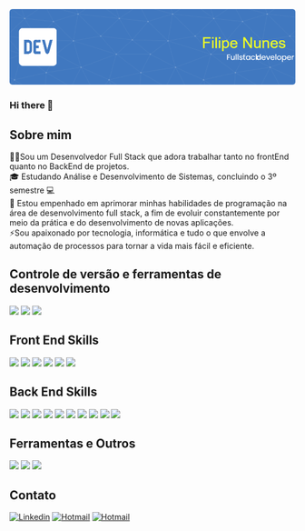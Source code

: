 <!--
**Filipe-Nunes-Silva/Filipe-Nunes-Silva** is a ✨ _special_ ✨ repository because its `README.md` (this file) appears on your GitHub profile.

Here are some ideas to get you started:

- 🔭 I’m currently working on ...
- 🌱 I’m currently learning ...
- 👯 I’m looking to collaborate on ...
- 🤔 I’m looking for help with ...
- 💬 Ask me about ...
- 📫 How to reach me: ...
- 😄 Pronouns: ...
-  Fun fact: ...
-->
![Banner](https://github.com/Filipe-Nunes-Silva/Filipe-Nunes-Silva/blob/main/Header-Blue.png)
### Hi there 👋
## Sobre mim 

👩‍🎓Sou um Desenvolvedor Full Stack que adora trabalhar tanto no frontEnd quanto no BackEnd de projetos.  
🎓 Estudando Análise e Desenvolvimento de Sistemas, concluindo o 3º semestre 💻  
🎯 Estou empenhado em aprimorar minhas habilidades de programação na área de desenvolvimento full stack, a fim de evoluir constantemente por meio da prática e do desenvolvimento de novas aplicações.  
⚡Sou apaixonado por tecnologia, informática e tudo o que envolve a automação de processos para tornar a vida mais fácil e eficiente.  
## Controle de versão e ferramentas de desenvolvimento  

![](https://camo.githubusercontent.com/247482f492e6ae85ac3ff395730acfdf85d3b98198096e772da9fb315de1f484/68747470733a2f2f696d672e736869656c64732e696f2f62616467652f4769742d4630353033323f7374796c653d666c6174266c6f676f3d676974266c6f676f436f6c6f723d7768697465)
![](https://camo.githubusercontent.com/dc72fe73865526f2b304a96f878f8aa8ee311bf06f498175db3179e35d1e2c71/68747470733a2f2f696d672e736869656c64732e696f2f62616467652f4769744875622d3130303030303f7374796c653d666c6174266c6f676f3d676974687562266c6f676f436f6c6f723d7768697465)
![](https://camo.githubusercontent.com/bb81dd67428abb250f8b578e8e2580726a4f5c5335450dcff1296add2bcb52c3/68747470733a2f2f696d672e736869656c64732e696f2f62616467652f56697375616c5f53747564696f5f436f64652d3030373844343f7374796c653d666c6174266c6f676f3d76697375616c25323073747564696f253230636f6465266c6f676f436f6c6f723d7768697465)  
## Front End Skills  

![](https://camo.githubusercontent.com/1552d2596cea2d6a701b5df74c7fecfd7e3af38daf3de396c40dee419139a266/68747470733a2f2f696d672e736869656c64732e696f2f62616467652f48544d4c352d4533344632363f7374796c653d666c6174266c6f676f3d68746d6c35266c6f676f436f6c6f723d7768697465)
![](https://camo.githubusercontent.com/aa89e8c48bfb66401e4886a979b805fd74e45f50540efe10a90c76c3d96e2488/68747470733a2f2f696d672e736869656c64732e696f2f62616467652f435353332d3135373242363f7374796c653d666c6174266c6f676f3d63737333266c6f676f436f6c6f723d7768697465)
![](https://camo.githubusercontent.com/0734b6e3e51fd74ee64632164fe978eeaa0fdc4c3bc8d05b7d47e03c4d8a3203/68747470733a2f2f696d672e736869656c64732e696f2f62616467652f4a6176615363726970742d4637444631453f7374796c653d666c6174266c6f676f3d6a617661736372697074266c6f676f436f6c6f723d626c61636b)
![](https://camo.githubusercontent.com/a7b6a069b450cce21b831c61287ef944c6b21d0b800b0f4607b48dbd75850974/68747470733a2f2f696d672e736869656c64732e696f2f62616467652f547970655363726970742d3030374143433f7374796c653d666c6174266c6f676f3d74797065736372697074266c6f676f436f6c6f723d7768697465)
![](https://camo.githubusercontent.com/56aab3358b65b833e1b28884d7b02701cc3fc26bef444143784a956e8bdf862a/68747470733a2f2f696d672e736869656c64732e696f2f62616467652f52656163742d3238326333343f7374796c653d666c6174266c6f676f3d7265616374266c6f676f436f6c6f723d363144414642) 
![](https://img.shields.io/badge/MaterialUI-darkblue)  

## Back End Skills 

![](https://camo.githubusercontent.com/a7b6a069b450cce21b831c61287ef944c6b21d0b800b0f4607b48dbd75850974/68747470733a2f2f696d672e736869656c64732e696f2f62616467652f547970655363726970742d3030374143433f7374796c653d666c6174266c6f676f3d74797065736372697074266c6f676f436f6c6f723d7768697465)
![](https://camo.githubusercontent.com/e94d5356dbffad915213783a815cfefb9fdf394b5e2f442732893fe0a6dccf26/68747470733a2f2f696d672e736869656c64732e696f2f62616467652f4e6f64652e6a732d3433383533443f7374796c653d666c6174266c6f676f3d6e6f64652e6a73266c6f676f436f6c6f723d7768697465)
![](https://camo.githubusercontent.com/b48142d3b9edd7c6fa756361fd524c1a445bd249ed0eda13da2e3b7c3d39e92e/68747470733a2f2f696d672e736869656c64732e696f2f62616467652f457870726573732e6a732d2532333430346435392e7376673f7374796c653d666c6174266c6f676f3d65787072657373266c6f676f436f6c6f723d253233363144414642)
![](https://camo.githubusercontent.com/9b45f627e6522dd8892d4ac73f192964be07831b04ffa56e8a184c475f74bf85/68747470733a2f2f696d672e736869656c64732e696f2f62616467652f4d6f6e676f44422d626c61636b3f7374796c653d666c6174266c6f676f3d6d6f6e676f6462266c6f676f436f6c6f723d346462333364)
![](https://camo.githubusercontent.com/23e206c3cb487a480bafd2cccc35a4a52270fc0dad6d3126ab1758683426d173/68747470733a2f2f696d672e736869656c64732e696f2f62616467652f506f737467726553514c2d3331363139323f7374796c653d666c6174266c6f676f3d706f737467726573716c266c6f676f436f6c6f723d7768697465)
![](https://camo.githubusercontent.com/d1e984541af4b4549ec06c2699953df8bfbfc971c0baa996e46547e7c33786e5/68747470733a2f2f696d672e736869656c64732e696f2f62616467652f4d6172696144422d3030333534353f7374796c653d666c6174266c6f676f3d6d617269616462266c6f676f436f6c6f723d7768697465)
![](https://img.shields.io/badge/ORM-Sequelizer-blue)
![](https://img.shields.io/badge/Mysql-darkblue)
![](https://img.shields.io/badge/ORM-Prisma.io-pink)
![](https://img.shields.io/badge/ODM-Mongoose-green)

## Ferramentas e Outros

![](https://camo.githubusercontent.com/b152bfaf72055cdec5b9bfe86e89b49bb10ef49ec096e3b8d370698d42f5b9e7/68747470733a2f2f696d672e736869656c64732e696f2f62616467652f506f73746d616e2d4646364333373f7374796c653d666c6174266c6f676f3d706f73746d616e266c6f676f436f6c6f723d7768697465)
![](https://camo.githubusercontent.com/6cf56c7da342d4c96179f2eb8dd54669537a158356ebff2e7ebd2fe91aa53146/68747470733a2f2f696d672e736869656c64732e696f2f62616467652f496e736f6d6e69612d626c61636b3f7374796c653d666c6174266c6f676f3d696e736f6d6e6961266c6f676f436f6c6f723d353834394245)
![](https://img.shields.io/badge/API-RESTful-green)   

## Contato

[![Linkedin](https://camo.githubusercontent.com/fe90888cd46c1bc093082b292d633cbf0c7c43856f12d9470991005efeb26bc4/68747470733a2f2f696d672e736869656c64732e696f2f62616467652f4c696e6b6564496e2d3030373742353f7374796c653d666c6174266c6f676f3d6c696e6b6564696e266c6f676f436f6c6f723d7768697465)](https://www.linkedin.com/in/filipenunessilva/)
[![Hotmail](https://camo.githubusercontent.com/79292d3736cce0c7d743a9edc0bafd75da633cdc8b58797329fc9c3f56f9887b/68747470733a2f2f696d672e736869656c64732e696f2f62616467652f476d61696c2d4431343833363f7374796c653d666c6174266c6f676f3d676d61696c266c6f676f436f6c6f723d7768697465)](mailto:fn9980@gmail.com)
[![Hotmail](https://img.shields.io/badge/Hotmail-yellow)](mailto:felip_nunes@hotmail.com)
